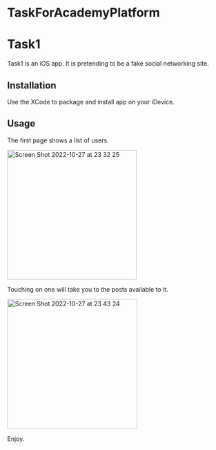 # TaskForAcademyPlatform

# Task1

Task1 is an iOS app. It is pretending to be a fake social networking site. 

## Installation

Use the XCode to package and install app on your iDevice.

## Usage

The first page shows a list of users.


<img width="300" alt="Screen Shot 2022-10-27 at 23 32 25" src="https://user-images.githubusercontent.com/90761494/198559846-44afab4c-6f2b-41b5-b3b4-18245d21d0af.png">


Touching on one will take you to the posts available to it.


<img width="301" alt="Screen Shot 2022-10-27 at 23 43 24" src="https://user-images.githubusercontent.com/90761494/198560326-97e2d337-ef0b-4655-abd0-088d81b13b7f.png">



Enjoy.
